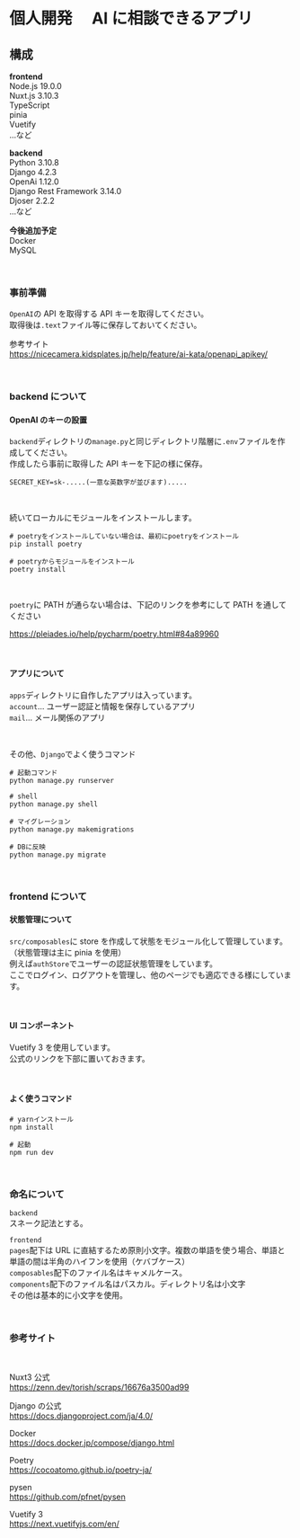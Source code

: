# 個人開発　 AI に相談できるアプリ

## 構成

**frontend** <br>
Node.js 19.0.0<br>
Nuxt.js 3.10.3<br>
TypeScript <br>
pinia<br>
Vuetify<br>
...など<br>

**backend**<br>
Python 3.10.8<br>
Django 4.2.3<br>
OpenAi 1.12.0<br>
Django Rest Framework 3.14.0<br>
Djoser 2.2.2<br>
...など<br>

**今後追加予定**<br>
Docker<br>
MySQL<br>

<br>

### 事前準備

`OpenAI`の API を取得する API キーを取得してください。<br>
取得後は`.text`ファイル等に保存しておいてください。<br>

参考サイト<br>
https://nicecamera.kidsplates.jp/help/feature/ai-kata/openapi_apikey/<br>

<br>

### backend について

#### OpenAI のキーの設置

`backend`ディレクトリの`manage.py`と同じディレクトリ階層に`.env`ファイルを作成してください。<br>
作成したら事前に取得した API キーを下記の様に保存。<br>

```
SECRET_KEY=sk-.....(一意な英数字が並びます).....
```

<br>

続いてローカルにモジュールをインストールします。

```
# poetryをインストールしていない場合は、最初にpoetryをインストール
pip install poetry

# poetryからモジュールをインストール
poetry install
```

<br>

`poetry`に PATH が通らない場合は、下記のリンクを参考にして PATH を通してください<br>

https://pleiades.io/help/pycharm/poetry.html#84a89960

<br>

#### アプリについて

`apps`ディレクトリに自作したアプリは入っています。<br>
`account`... ユーザー認証と情報を保存しているアプリ<br>
`mail`... メール関係のアプリ<br>

<br>

その他、`Django`でよく使うコマンド

```
# 起動コマンド
python manage.py runserver

# shell
python manage.py shell

# マイグレーション
python manage.py makemigrations

# DBに反映
python manage.py migrate
```

<br>

### frontend について

#### 状態管理について

`src/composables`に store を作成して状態をモジュール化して管理しています。<br>
（状態管理は主に pinia を使用）<br>
例えば`authStore`でユーザーの認証状態管理をしています。<br>
ここでログイン、ログアウトを管理し、他のページでも適応できる様にしています。<br>

<br>

#### UI コンポーネント

Vuetify 3 を使用しています。<br>
公式のリンクを下部に置いておきます。

<br>

#### よく使うコマンド

```
# yarnインストール
npm install

# 起動
npm run dev

```

<br>

### 命名について

`backend`<br>
スネーク記法とする。<br>

`frontend`<br>
`pages`配下は URL に直結するため原則小文字。複数の単語を使う場合、単語と単語の間は半角のハイフンを使用（ケバブケース）<br>
`composables`配下のファイル名はキャメルケース。<br>
`components`配下のファイル名はパスカル。ディレクトリ名は小文字<br>
その他は基本的に小文字を使用。<br>

<br>

### 参考サイト

<br>

Nuxt3 公式<br>
https://zenn.dev/torish/scraps/16676a3500ad99

Django の公式<br>
https://docs.djangoproject.com/ja/4.0/

Docker<br>
https://docs.docker.jp/compose/django.html

Poetry<br>
https://cocoatomo.github.io/poetry-ja/

pysen<br>
https://github.com/pfnet/pysen

Vuetify 3<br>
https://next.vuetifyjs.com/en/
